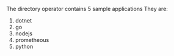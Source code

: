 The directory operator contains 5 sample applications
They are:
1. dotnet
2. go
3. nodejs
4. prometheous
5. python
